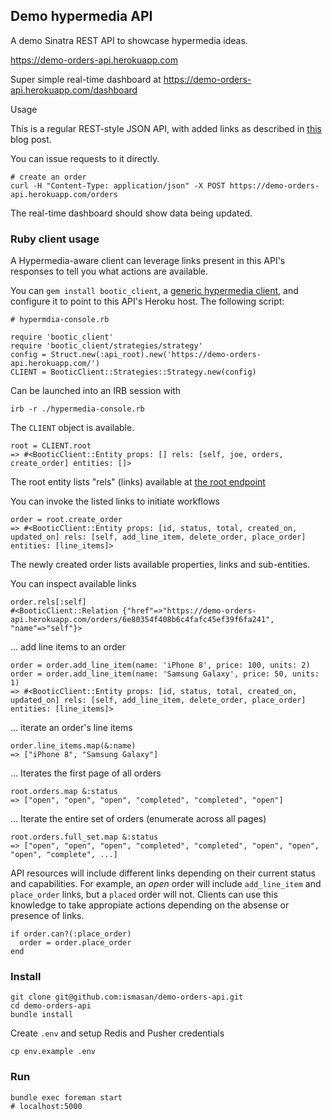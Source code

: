 ## Demo hypermedia API

A demo Sinatra REST API to showcase hypermedia ideas.

https://demo-orders-api.herokuapp.com

Super simple real-time dashboard at https://demo-orders-api.herokuapp.com/dashboard

Usage

This is a regular REST-style JSON API, with added links as described in [this](https://robots.thoughtbot.com/writing-a-hypermedia-api-client-in-ruby) blog post.

You can issue requests to it directly.

```
# create an order
curl -H "Content-Type: application/json" -X POST https://demo-orders-api.herokuapp.com/orders
```

The real-time dashboard should show data being updated.

### Ruby client usage

A Hypermedia-aware client can leverage links present in this API's responses to tell you what actions are available.

You can `gem install bootic_client`, a [generic hypermedia client](https://github.com/bootic/bootic_client.rb), and configure it to point to this API's Heroku host. The following script:

```
# hypermdia-console.rb

require 'bootic_client'
require 'bootic_client/strategies/strategy'
config = Struct.new(:api_root).new('https://demo-orders-api.herokuapp.com/')
CLIENT = BooticClient::Strategies::Strategy.new(config)
```

Can be launched into an IRB session with

```
irb -r ./hypermedia-console.rb
```

The `CLIENT` object is available.

```
root = CLIENT.root
=> #<BooticClient::Entity props: [] rels: [self, joe, orders, create_order] entities: []>
```

The root entity lists "rels" (links) available at [the root endpoint](https://demo-orders-api.herokuapp.com)

You can invoke the listed links to initiate workflows

```
order = root.create_order
=> #<BooticClient::Entity props: [id, status, total, created_on, updated_on] rels: [self, add_line_item, delete_order, place_order] entities: [line_items]>
```

The newly created order lists available properties, links and sub-entities.

You can inspect available links

```
order.rels[:self]
#<BooticClient::Relation {"href"=>"https://demo-orders-api.herokuapp.com/orders/6e80354f408b6c4fafc45ef39f6fa241", "name"=>"self"}>
```

... add line items to an order

```
order = order.add_line_item(name: 'iPhone 8', price: 100, units: 2)
order = order.add_line_item(name: 'Samsung Galaxy', price: 50, units: 1)
=> #<BooticClient::Entity props: [id, status, total, created_on, updated_on] rels: [self, add_line_item, delete_order, place_order] entities: [line_items]>
```

... iterate an order's line items

```
order.line_items.map(&:name)
=> ["iPhone 8", "Samsung Galaxy"]
```

... Iterates the first page of all orders

```
root.orders.map &:status
=> ["open", "open", "open", "completed", "completed", "open"]
```

... Iterate the entire set of orders (enumerate across all pages)

```
root.orders.full_set.map &:status
=> ["open", "open", "open", "completed", "completed", "open", "open", "open", "complete", ...]
```

API resources will include different links depending on their current status and capabilities. For example, an _open_ order will include `add_line_item` and `place_order` links,
but a `placed` order will not. Clients can use this knowledge to take appropiate actions depending on the absense or presence of links.

```
if order.can?(:place_order)
  order = order.place_order
end
```

### Install

```
git clone git@github.com:ismasan/demo-orders-api.git
cd demo-orders-api
bundle install
```

Create `.env` and setup Redis and Pusher credentials

```
cp env.example .env
```

### Run

```
bundle exec foreman start
# localhost:5000
```

